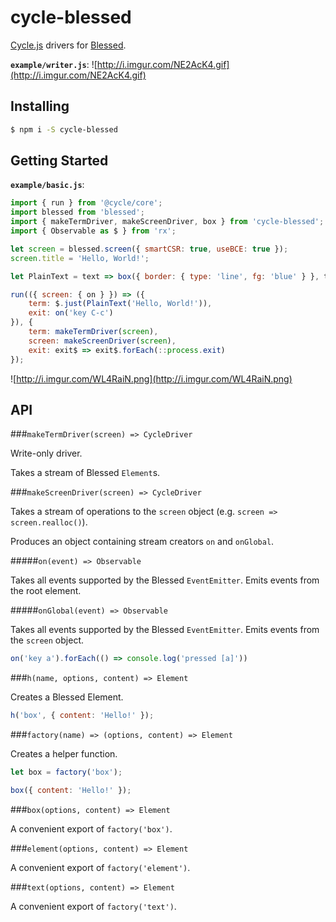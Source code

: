 # cycle-blessed
[Cycle.js](http://cycle.js.org/) drivers for [Blessed](https://github.com/chjj/blessed).

**`example/writer.js`**:
![http://i.imgur.com/NE2AcK4.gif](http://i.imgur.com/NE2AcK4.gif)

## Installing

```sh
$ npm i -S cycle-blessed
```

## Getting Started

**`example/basic.js`**:
```js
import { run } from '@cycle/core';
import blessed from 'blessed';
import { makeTermDriver, makeScreenDriver, box } from 'cycle-blessed';
import { Observable as $ } from 'rx';

let screen = blessed.screen({ smartCSR: true, useBCE: true });
screen.title = 'Hello, World!';

let PlainText = text => box({ border: { type: 'line', fg: 'blue' } }, text);

run(({ screen: { on } }) => ({
	term: $.just(PlainText('Hello, World!')),
	exit: on('key C-c')
}), {
	term: makeTermDriver(screen),
	screen: makeScreenDriver(screen),
	exit: exit$ => exit$.forEach(::process.exit)
});
```

![http://i.imgur.com/WL4RaiN.png](http://i.imgur.com/WL4RaiN.png)

## API

###`makeTermDriver(screen) => CycleDriver`

Write-only driver.

Takes a stream of Blessed `Element`s.

###`makeScreenDriver(screen) => CycleDriver`

Takes a stream of operations to the `screen` object (e.g. `screen => screen.realloc()`).

Produces an object containing stream creators `on` and `onGlobal`.

#####`on(event) => Observable`

Takes all events supported by the Blessed `EventEmitter`. Emits events from the root element.

#####`onGlobal(event) => Observable`

Takes all events supported by the Blessed `EventEmitter`. Emits events from the `screen` object.

```js
on('key a').forEach(() => console.log('pressed [a]'))
```

###`h(name, options, content) => Element`

Creates a Blessed Element.

```js
h('box', { content: 'Hello!' });
```

###`factory(name) => (options, content) => Element`

Creates a helper function.

```js
let box = factory('box');

box({ content: 'Hello!' });
```

###`box(options, content) => Element`

A convenient export of `factory('box')`.

###`element(options, content) => Element`

A convenient export of `factory('element')`.

###`text(options, content) => Element`

A convenient export of `factory('text')`.
